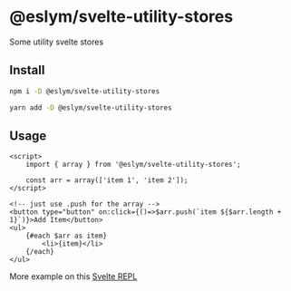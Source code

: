 # @eslym/svelte-utility-stores

Some utility svelte stores

## Install

```bash
npm i -D @eslym/svelte-utility-stores
```

```bash
yarn add -D @eslym/svelte-utility-stores
```

## Usage

```svelte
<script>
    import { array } from '@eslym/svelte-utility-stores';

    const arr = array(['item 1', 'item 2']);
</script>

<!-- just use .push for the array -->
<button type="button" on:click={()=>$arr.push(`item ${$arr.length + 1}`)}>Add Item</button>
<ul>
    {#each $arr as item}
        <li>{item}</li>
    {/each}
</ul>
```

More example on this [Svelte REPL](https://svelte.dev/repl/57c9b4082c314d96a1d92fb723802ecf?version=4.2.0)
